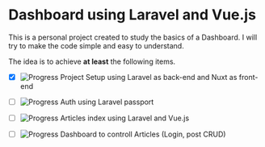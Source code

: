 # Dashboard using Laravel and Vue.js

This is a personal project created to study the basics of a Dashboard. I will try to make the code simple and easy to understand.

The idea is to achieve **at least** the following items.

 - [x] ![Progress](https://progress-bar.dev/100/) Project Setup using Laravel as back-end and Nuxt as front-end 
 - [ ] ![Progress](https://progress-bar.dev/10/) Auth using Laravel passport
 - [ ] ![Progress](https://progress-bar.dev/0/) Articles index using Laravel and Vue.js
 - [ ] ![Progress](https://progress-bar.dev/0/) Dashboard to controll Articles (Login, post CRUD)


